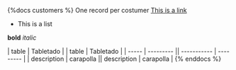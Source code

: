 {%docs customers %}
One record per costumer
[This is a link](dbt.com)

* This is a list

**bold** _italic_

| table | Tabletado |  | table | Tabletado |
| ----- | --------- || ----------- | --------- |
| description | carapolla || description | carapolla |
{% enddocs %}